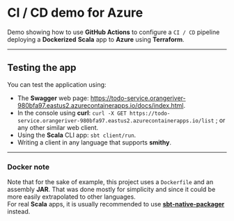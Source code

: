 # CI / CD demo for Azure

Demo showing how to use **GitHub Actions** to configure a `CI / CD` pipeline deploying a **Dockerized** **Scala** app to **Azure** using **Terraform**.

-----

## Testing the app

You can test the application using:
* The **Swagger** web page: https://todo-service.orangeriver-980bfa97.eastus2.azurecontainerapps.io/docs/index.html.
* In the console using **curl**: `curl -X GET https://todo-service.orangeriver-980bfa97.eastus2.azurecontainerapps.io/list` ; or any other similar web client.
* Using the **Scala** CLI app: `sbt client/run`.
* Writing a client in any language that supports **smithy**.

-----

### Docker note

Note that for the sake of example, this project uses a `Dockerfile` and an assembly **JAR**.
That was done mostly for simplicity and since it could be more easily extrapolated to other languages.<br>
For real **Scala** apps, it is usually recommended to use [**sbt-native-packager**](https://github.com/sbt/sbt-native-packager) instead.
